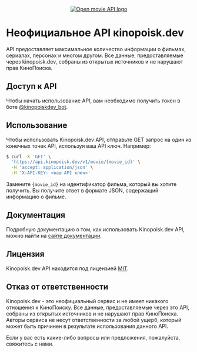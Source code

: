<p align="center">
  <a href="https://kinopoisk.dev/" target="blank"><img src="https://openmovieapi.dev/full-size-cover.png" alt="Open movie API logo" /></a>
</p>

[circleci-image]: https://img.shields.io/circleci/build/github/nestjs/nest/master?token=abc123def456
[circleci-url]: https://circleci.com/gh/nestjs/nest
# Неофициальное API кinopoisk.dev

API предоставляет максимальное количество информации о фильмах, сериалах, персонах и многом другом. Все данные, предоставляемые через kinopoisk.dev, собраны из открытых источников и не нарушают прав КиноПоиска.

## Доступ к API

Чтобы начать использование API, вам необходимо получить токен в боте <a href="https://t.me/kinopoiskdev_bot">@kinopoiskdev_bot</a>.

## Использование

Чтобы использовать Kinopoisk.dev API, отправьте GET запрос на один из конечных точек API, используя ваш API ключ. Например:
```bash
$ curl -X 'GET' \
  'https://api.kinopoisk.dev/v1/movie/{movie_id}' \
  -H 'accept: application/json' \
  -H 'X-API-KEY: <ваш API ключ>'
```
Замените `{movie_id}` на идентификатор фильма, который вы хотите получить. Вы получите ответ в формате JSON, содержащий информацию о фильме.
## Документация

Подробную документацию о том, как использовать Kinopoisk.dev API, можно найти на [сайте документации](https://api.kinopoisk.dev/v1/documentation).

## Лицензия

Kinopoisk.dev API находится под лицензией [MIT](LICENSE).

## Отказ от ответственности

Kinopoisk.dev - это неофициальный сервис и не имеет никакого отношения к КиноПоиску. Все данные, предоставляемые через это API, собраны из открытых источников и не нарушают прав КиноПоиска. Авторы сервиса не несут ответственности за любой ущерб, который может быть причинен в результате использования данного API.

Если у вас есть какие-либо вопросы или предложения, пожалуйста, свяжитесь с нами.